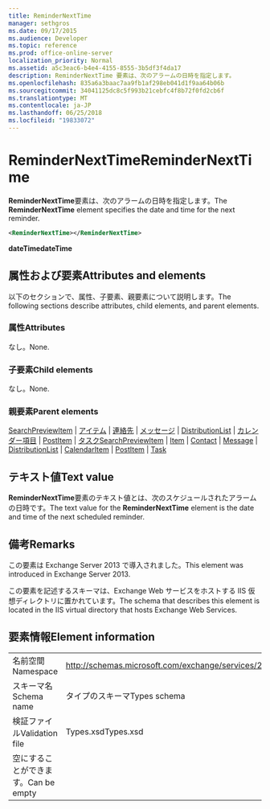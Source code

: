 ```yaml
---
title: ReminderNextTime
manager: sethgros
ms.date: 09/17/2015
ms.audience: Developer
ms.topic: reference
ms.prod: office-online-server
localization_priority: Normal
ms.assetid: a5c3eac6-b4e4-4155-8555-3b5df3f4da17
description: ReminderNextTime 要素は、次のアラームの日時を指定します。
ms.openlocfilehash: 835a6a3baac7aa9fb1af298eb041d1f9aa64b06b
ms.sourcegitcommit: 34041125dc8c5f993b21cebfc4f8b72f0fd2cb6f
ms.translationtype: MT
ms.contentlocale: ja-JP
ms.lasthandoff: 06/25/2018
ms.locfileid: "19833072"
---
```

# <a name="remindernexttime"></a><span data-ttu-id="d3fdb-103">ReminderNextTime</span><span class="sxs-lookup"><span data-stu-id="d3fdb-103">ReminderNextTime</span></span>

<span data-ttu-id="d3fdb-104">**ReminderNextTime**要素は、次のアラームの日時を指定します。</span><span class="sxs-lookup"><span data-stu-id="d3fdb-104">The **ReminderNextTime** element specifies the date and time for the next reminder.</span></span> 
  
```XML
<ReminderNextTime></ReminderNextTime>
```

 <span data-ttu-id="d3fdb-105">**dateTime**</span><span class="sxs-lookup"><span data-stu-id="d3fdb-105">**dateTime**</span></span>
## <a name="attributes-and-elements"></a><span data-ttu-id="d3fdb-106">属性および要素</span><span class="sxs-lookup"><span data-stu-id="d3fdb-106">Attributes and elements</span></span>

<span data-ttu-id="d3fdb-107">以下のセクションで、属性、子要素、親要素について説明します。</span><span class="sxs-lookup"><span data-stu-id="d3fdb-107">The following sections describe attributes, child elements, and parent elements.</span></span>
  
### <a name="attributes"></a><span data-ttu-id="d3fdb-108">属性</span><span class="sxs-lookup"><span data-stu-id="d3fdb-108">Attributes</span></span>

<span data-ttu-id="d3fdb-109">なし。</span><span class="sxs-lookup"><span data-stu-id="d3fdb-109">None.</span></span>
  
### <a name="child-elements"></a><span data-ttu-id="d3fdb-110">子要素</span><span class="sxs-lookup"><span data-stu-id="d3fdb-110">Child elements</span></span>

<span data-ttu-id="d3fdb-111">なし。</span><span class="sxs-lookup"><span data-stu-id="d3fdb-111">None.</span></span>
  
### <a name="parent-elements"></a><span data-ttu-id="d3fdb-112">親要素</span><span class="sxs-lookup"><span data-stu-id="d3fdb-112">Parent elements</span></span>

<span data-ttu-id="d3fdb-113">[SearchPreviewItem](searchpreviewitem.md) | [アイテム](item.md) | [連絡先](contact.md) | [メッセージ](message-ex15websvcsotherref.md) | [DistributionList](distributionlist.md) | [カレンダー項目](calendaritem.md) | [PostItem](postitem.md) | [タスク](task.md)</span><span class="sxs-lookup"><span data-stu-id="d3fdb-113">[SearchPreviewItem](searchpreviewitem.md) | [Item](item.md) | [Contact](contact.md) | [Message](message-ex15websvcsotherref.md) | [DistributionList](distributionlist.md) | [CalendarItem](calendaritem.md) | [PostItem](postitem.md) | [Task](task.md)</span></span>
  
## <a name="text-value"></a><span data-ttu-id="d3fdb-114">テキスト値</span><span class="sxs-lookup"><span data-stu-id="d3fdb-114">Text value</span></span>

<span data-ttu-id="d3fdb-115">**ReminderNextTime**要素のテキスト値とは、次のスケジュールされたアラームの日時です。</span><span class="sxs-lookup"><span data-stu-id="d3fdb-115">The text value for the **ReminderNextTime** element is the date and time of the next scheduled reminder.</span></span> 
  
## <a name="remarks"></a><span data-ttu-id="d3fdb-116">備考</span><span class="sxs-lookup"><span data-stu-id="d3fdb-116">Remarks</span></span>

<span data-ttu-id="d3fdb-117">この要素は Exchange Server 2013 で導入されました。</span><span class="sxs-lookup"><span data-stu-id="d3fdb-117">This element was introduced in Exchange Server 2013.</span></span>
  
<span data-ttu-id="d3fdb-118">この要素を記述するスキーマは、Exchange Web サービスをホストする IIS 仮想ディレクトリに置かれています。</span><span class="sxs-lookup"><span data-stu-id="d3fdb-118">The schema that describes this element is located in the IIS virtual directory that hosts Exchange Web Services.</span></span>
  
## <a name="element-information"></a><span data-ttu-id="d3fdb-119">要素情報</span><span class="sxs-lookup"><span data-stu-id="d3fdb-119">Element information</span></span>

|||
|:-----|:-----|
|<span data-ttu-id="d3fdb-120">名前空間</span><span class="sxs-lookup"><span data-stu-id="d3fdb-120">Namespace</span></span>  <br/> |http://schemas.microsoft.com/exchange/services/2006/types  <br/> |
|<span data-ttu-id="d3fdb-121">スキーマ名</span><span class="sxs-lookup"><span data-stu-id="d3fdb-121">Schema name</span></span>  <br/> |<span data-ttu-id="d3fdb-122">タイプのスキーマ</span><span class="sxs-lookup"><span data-stu-id="d3fdb-122">Types schema</span></span>  <br/> |
|<span data-ttu-id="d3fdb-123">検証ファイル</span><span class="sxs-lookup"><span data-stu-id="d3fdb-123">Validation file</span></span>  <br/> |<span data-ttu-id="d3fdb-124">Types.xsd</span><span class="sxs-lookup"><span data-stu-id="d3fdb-124">Types.xsd</span></span>  <br/> |
|<span data-ttu-id="d3fdb-125">空にすることができます。</span><span class="sxs-lookup"><span data-stu-id="d3fdb-125">Can be empty</span></span>  <br/> ||
   

